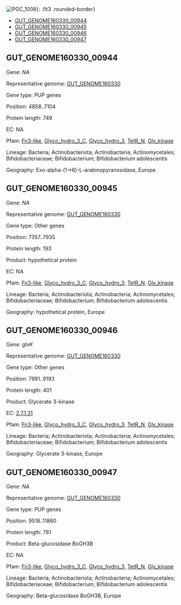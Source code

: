 ![PGC_1008](../static/images/Clusters_figure/PGC_1008.jpg){: .fit3 .rounded-border}

<ul id="myTab" class="nav nav-tabs">
  <li class="active">
        <a href="#tab1" data-toggle="tab">GUT_GENOME160330_00944</a>
  </li>
<li><a href="#tab2" data-toggle="tab">GUT_GENOME160330_00945</a></li>
<li><a href="#tab3" data-toggle="tab">GUT_GENOME160330_00946</a></li>
<li><a href="#tab4" data-toggle="tab">GUT_GENOME160330_00947</a></li>
</ul>

<div id="myTabContent" class="tab-content">
  <div class="tab-pane fade in active" id="tab1">

<h2 id="GUT_GENOME160330_00944">GUT_GENOME160330_00944</h2>
<p>Gene: <em>NA</em>
<p>Representative genome: <a href="https://www.ebi.ac.uk/metagenomics/genomes/MGYG-HGUT-02395">GUT_GENOME160330</a></p>
<p>Gene type: PUP genes</p>
<p>Position: 4858..7104</p>
<p>Protein length: 749</p>
<p>EC: NA</p>
<p>Pfam: <a href="http://pfam.xfam.org/family/Fn3-like">Fn3-like</a>, <a href="http://pfam.xfam.org/family/Glyco_hydro_3_C">Glyco_hydro_3_C</a>, <a href="http://pfam.xfam.org/family/Glyco_hydro_3">Glyco_hydro_3</a>, <a href="http://pfam.xfam.org/family/TetR_N">TetR_N</a>, <a href="http://pfam.xfam.org/family/Gly_kinase">Gly_kinase</a></p>
<p>Lineage: Bacteria; Actinobacteriota; Actinobacteria; Actinomycetales; Bifidobacteriaceae; Bifidobacterium; Bifidobacterium adolescentis</p>
<p>Geography: Exo-alpha-(1->6)-L-arabinopyranosidase, Europe</p>
  </div>

  <div class="tab-pane fade" id="tab2">

<h2 id="GUT_GENOME160330_00945">GUT_GENOME160330_00945</h2>
<p>Gene: <em>NA</em></p>
<p>Representative genome: <a href="https://www.ebi.ac.uk/metagenomics/genomes/MGYG-HGUT-02395">GUT_GENOME160330</a></p>
<p>Gene type: Other genes</p>
<p>Position: 7357..7935</p>
<p>Protein length: 193</p>
<p>Product: hypothetical protein</p>
<p>EC: NA</p>
<p>Pfam: <a href="http://pfam.xfam.org/family/Fn3-like">Fn3-like</a>, <a href="http://pfam.xfam.org/family/Glyco_hydro_3_C">Glyco_hydro_3_C</a>, <a href="http://pfam.xfam.org/family/Glyco_hydro_3">Glyco_hydro_3</a>, <a href="http://pfam.xfam.org/family/TetR_N">TetR_N</a>, <a href="http://pfam.xfam.org/family/Gly_kinase">Gly_kinase</a></p>
<p>Lineage: Bacteria; Actinobacteriota; Actinobacteria; Actinomycetales; Bifidobacteriaceae; Bifidobacterium; Bifidobacterium adolescentis</p>
<p>Geography: hypothetical protein, Europe</p>

  </div>
  <div class="tab-pane fade" id="tab3">

<h2 id="GUT_GENOME160330_00946">GUT_GENOME160330_00946</h2>
<p>Gene: <em>glxK</em></p>
<p>Representative genome: <a href="https://www.ebi.ac.uk/metagenomics/genomes/MGYG-HGUT-02395">GUT_GENOME160330</a></p>
<p>Gene type: Other genes</p>
<p>Position: 7991..9193</p>
<p>Protein length: 401</p>
<p>Product: Glycerate 3-kinase</p>
<p>EC: <a href="https://www.brenda-enzymes.org/enzyme.php?ecno=2.7.1.31">2.7.1.31</a></p>
<p>Pfam: <a href="http://pfam.xfam.org/family/Fn3-like">Fn3-like</a>, <a href="http://pfam.xfam.org/family/Glyco_hydro_3_C">Glyco_hydro_3_C</a>, <a href="http://pfam.xfam.org/family/Glyco_hydro_3">Glyco_hydro_3</a>, <a href="http://pfam.xfam.org/family/TetR_N">TetR_N</a>, <a href="http://pfam.xfam.org/family/Gly_kinase">Gly_kinase</a></p>
<p>Lineage: Bacteria; Actinobacteriota; Actinobacteria; Actinomycetales; Bifidobacteriaceae; Bifidobacterium; Bifidobacterium adolescentis</p>
<p>Geography: Glycerate 3-kinase, Europe</p>

  </div>
  <div class="tab-pane fade" id="tab4">

<h2 id="GUT_GENOME160330_00947">GUT_GENOME160330_00947</h2>
<p>Gene: <em>NA</em></p>
<p>Representative genome: <a href="https://www.ebi.ac.uk/metagenomics/genomes/MGYG-HGUT-02395">GUT_GENOME160330</a></p>
<p>Gene type: PUP genes</p>
<p>Position: 9518..11860</p>
<p>Protein length: 781</p>
<p>Product: Beta-glucosidase BoGH3B</p>
<p>EC: NA</p>
<p>Pfam: <a href="http://pfam.xfam.org/family/Fn3-like">Fn3-like</a>, <a href="http://pfam.xfam.org/family/Glyco_hydro_3_C">Glyco_hydro_3_C</a>, <a href="http://pfam.xfam.org/family/Glyco_hydro_3">Glyco_hydro_3</a>, <a href="http://pfam.xfam.org/family/TetR_N">TetR_N</a>, <a href="http://pfam.xfam.org/family/Gly_kinase">Gly_kinase</a></p>
<p>Lineage: Bacteria; Actinobacteriota; Actinobacteria; Actinomycetales; Bifidobacteriaceae; Bifidobacterium; Bifidobacterium adolescentis</p>
<p>Geography: Beta-glucosidase BoGH3B, Europe</p>

  </div>
</div>
